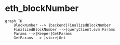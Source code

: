 # eth_blockNumber
```mermaid
graph TD
    BlockNumber --> |backend|FinalizedBlockNumber
    FinalizedBlockNumber -->|queryClient.evm|Params
    Params -->|Keeper|GetParams
    GetParams --> |store|Get
```